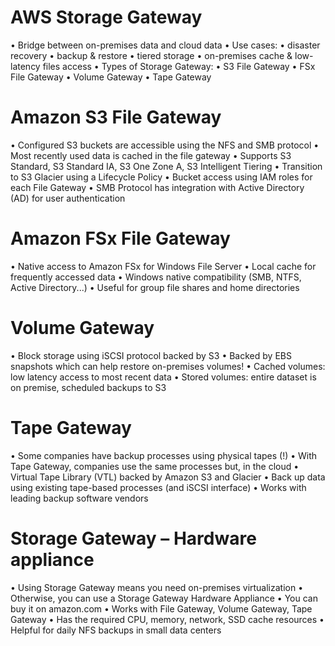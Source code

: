 # AWS Storage Gateway
• Bridge between on-premises data and cloud data
• Use cases:
• disaster recovery
• backup & restore
• tiered storage
• on-premises cache & low-latency files access
• Types of Storage Gateway:
• S3 File Gateway
• FSx File Gateway
• Volume Gateway
• Tape Gateway

# Amazon S3 File Gateway
• Configured S3 buckets are accessible using the NFS and SMB protocol
• Most recently used data is cached in the file gateway
• Supports S3 Standard, S3 Standard IA, S3 One Zone A, S3 Intelligent Tiering
• Transition to S3 Glacier using a Lifecycle Policy
• Bucket access using IAM roles for each File Gateway
• SMB Protocol has integration with Active Directory (AD) for user authentication

# Amazon FSx File Gateway
• Native access to Amazon FSx for Windows File Server
• Local cache for frequently accessed data
• Windows native compatibility (SMB, NTFS, Active Directory...)
• Useful for group file shares and home directories

# Volume Gateway
• Block storage using iSCSI protocol backed by S3
• Backed by EBS snapshots which can help restore on-premises volumes!
• Cached volumes: low latency access to most recent data
• Stored volumes: entire dataset is on premise, scheduled backups to S3

# Tape Gateway
• Some companies have backup processes using physical tapes (!)
• With Tape Gateway, companies use the same processes but, in the cloud
• Virtual Tape Library (VTL) backed by Amazon S3 and Glacier
• Back up data using existing tape-based processes (and iSCSI interface)
• Works with leading backup software vendors


# Storage Gateway – Hardware appliance
• Using Storage Gateway means you need
on-premises virtualization
• Otherwise, you can use a Storage
Gateway Hardware Appliance
• You can buy it on amazon.com
• Works with File Gateway, Volume Gateway,
Tape Gateway
• Has the required CPU, memory, network,
SSD cache resources
• Helpful for daily NFS backups in small data
centers
